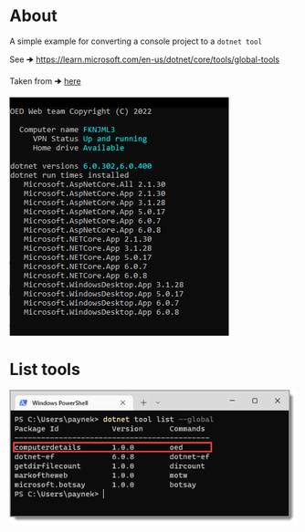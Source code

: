 ﻿# About

A simple example for converting a console project to a `dotnet tool`

See 🠊 https://learn.microsoft.com/en-us/dotnet/core/tools/global-tools

Taken from 🠊 [here](https://github.com/karenpayneoregon/console-apps/tree/master/ComputerDetails)

![Webpeek](assets/webpeek.png)

# List tools
![List Tools](assets/listTools.png)
